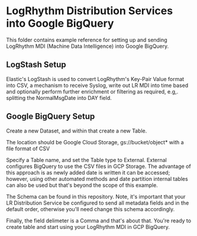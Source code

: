 # LogRhythm Distribution Services into Google BigQuery

This folder contains example reference for setting up and sending LogRhythm MDI (Machine Data Intelligence) into Google BigQuery.


## LogStash Setup

Elastic's LogStash is used to convert LogRhythm's Key-Pair Value format into CSV, a mechanism to receive Syslog, write out LR MDI into time based and optionally perform further enrichment or filtering as required, e.g,. splitting the NormalMsgDate into DAY field.

## Google BigQuery Setup

Create a new Dataset, and within that create a new Table.  

The location should be Google Cloud Storage, gs://bucket/object* with a file format of CSV

Specify a Table name, and set the Table type to External.  External configures BigQuery to use the CSV files in GCP Storage.  The advantage of this approach is as newly added date is written it can be accessed; however, using other automated methods and date partition internal tables can also be used but that's beyond the scope of this example.

The Schema can be found in this repository.  Note, it's important that your LR Distribution Service be configured to send all metadata fields and in the default order, otherwise you'll need change this schema accordingly.

Finally, the field delimeter is a Comma and that's about that.  You're ready to create table and start using your LogRhythm MDI in GCP BigQuery.


```Account:STRING,Action:STRING,Aggregate:BOOLEAN,Amount:STRING,Archive:BOOLEAN,BytesIn:FLOAT,BytesOut:FLOAT,CollectionSequence:INTEGER,Command:STRING,CommonEventID:FLOAT,CVE:STRING,DateInserted:STRING,DHostID:INTEGER,DHostZone:INTEGER,DInterface:INTEGER,DIP:STRING,Direction:INTEGER,DLocationKey:STRING,DMAC:STRING,DName:STRING,DNameParsed:STRING,DNameResolved:STRING,DNATIP:STRING,DNATPort:FLOAT,DNetworkID:INTEGER,Domain:STRING,DomainOrigin:STRING,DPort:INTEGER,DropLog:BOOLEAN,DropRaw:BOOLEAN,Duration:INTEGER,EntityId:INTEGER,EventClassification:STRING,EventCommonEventID:FLOAT,FalseAlarmRating:INTEGER,Forward:BOOLEAN,ForwardToLogMart:BOOLEAN,GLPRAssignedRBP:INTEGER,Group:STRING,HasBeenInserted_EMDB:BOOLEAN,HasBeenQueued_Archiving:BOOLEAN,HasBeenQueued_EventProcessor:BOOLEAN,HasBeenQueued_LogProcessor:BOOLEAN,Hash:STRING,HostID:INTEGER,IgnoreGlobalRBPCriteria:BOOLEAN,IsDNameParsedValue:BOOLEAN,IsRemote:BOOLEAN,IsSNameParsedValue:STRING,ItemsIn:STRING,ItemsOut:STRING,Login:STRING,LogMartMode:INTEGER,MediatorMsgID:INTEGER,MediatorSessionID:INTEGER,MPERuleID:INTEGER,MsgClassID:INTEGER,MsgCount:INTEGER,MsgDate:STRING,MsgDateOrigin:STRING,MsgSourceHostID:FLOAT,MsgSourceID:FLOAT,NormalMsgDate:TIMESTAMP,Object:STRING,ObjectName:STRING,ObjectType:STRING,ParentProcessId:STRING,ParentProcessName:STRING,ParentProcessPath:STRING,PID:STRING,Policy:STRING,Priority:STRING,Process:STRING,ProtocolID:INTEGER,Quantity:INTEGER,Rate:FLOAT,Reason:STRING,Recipient:STRING,RecipientIdentity:STRING,RecipientIdentityCompany:STRING,RecipientIdentityDepartment:STRING,RecipientIdentityDomain:STRING,RecipientIdentityID:STRING,RecipientIdentityTitle:STRING,ResponseCode:STRING,Result:STRING,RiskRating:FLOAT,Sender:STRING,SenderIdentity:STRING,SenderIdentityCompany:STRING,SenderIdentityDepartment:STRING,SenderIdentityDomain:STRING,SenderIdentityID:INTEGER,SenderIdentityTitle:STRING,SerialNumber:STRING,ServiceID:INTEGER,Session:STRING,SessionType:STRING,Severity:STRING,SHostID:INTEGER,SHostZone:INTEGER,SInterface:STRING,SIP:STRING,Size:FLOAT,SLocationKey:STRING,SMAC:STRING,SName:STRING,SNameParsed:STRING,SNameResolved:STRING,SNATIP:STRING,SNATPort:INTEGER,SNetworkID:STRING,SPort:INTEGER,Status:STRING,Subject:STRING,SystemMonitorID:FLOAT,ThreatId:STRING,ThreatName:STRING,timestamp:STRING,UniqueID:STRING,URL:STRING,UserAgent:STRING,UserImpactedIdentity:STRING,UserImpactedIdentityCompany:STRING,UserImpactedIdentityDomain:STRING,UserImpactedIdentityID:INTEGER,UserImpactedIdentityTitle:STRING,UserOriginIdentity:STRING,UserOriginIdentityCompany:STRING,UserOriginIdentityDepartment:STRING,UserOriginIdentityDomain:STRING,UserOriginIdentityID:INTEGER,UserOriginIdentityTitle:STRING,VendorInfo:STRING,VendorMsgID:STRING,Version:STRING



